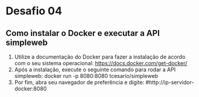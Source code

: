 # Desafio 04
## Como instalar o Docker e executar a API simpleweb

1. Utilize a documentação do Docker para fazer a instalação de acordo com o seu sistema operacional: https://docs.docker.com/get-docker/
2. Após a instalação, execute o seguinte comando para rodar a API simpleweb: docker run -p 8080:8080 tcesario/simpleweb
3. Por fim, abra seu navegador de preferência e digite: #http://ip-servidor-docker:8080
